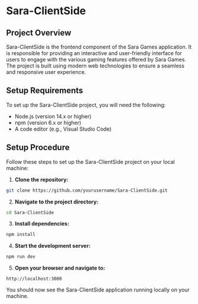 # Sara-ClientSide

## Project Overview
Sara-ClientSide is the frontend component of the Sara Games application. It is responsible for providing an interactive and user-friendly interface for users to engage with the various gaming features offered by Sara Games. The project is built using modern web technologies to ensure a seamless and responsive user experience.

## Setup Requirements
To set up the Sara-ClientSide project, you will need the following:

- Node.js (version 14.x or higher)
- npm (version 6.x or higher)
- A code editor (e.g., Visual Studio Code)

## Setup Procedure
Follow these steps to set up the Sara-ClientSide project on your local machine:

1. **Clone the repository:**
  ```sh
  git clone https://github.com/yourusername/Sara-ClientSide.git
  ```
2. **Navigate to the project directory:**
  ```sh
  cd Sara-ClientSide
  ```
3. **Install dependencies:**
  ```sh
  npm install
  ```
4. **Start the development server:**
  ```sh
  npm run dev
  ```
5. **Open your browser and navigate to:**
  ```
  http://localhost:3000
  ```

You should now see the Sara-ClientSide application running locally on your machine.

